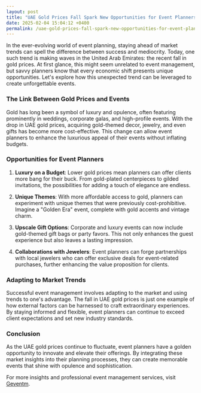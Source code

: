 ```yaml
---
layout: post
title: "UAE Gold Prices Fall Spark New Opportunities for Event Planners"
date: 2025-02-04 15:04:12 +0400
permalink: /uae-gold-prices-fall-spark-new-opportunities-for-event-planners/
---
```



In the ever-evolving world of event planning, staying ahead of market trends can spell the difference between success and mediocrity. Today, one such trend is making waves in the United Arab Emirates: the recent fall in gold prices. At first glance, this might seem unrelated to event management, but savvy planners know that every economic shift presents unique opportunities. Let's explore how this unexpected trend can be leveraged to create unforgettable events.

### The Link Between Gold Prices and Events

Gold has long been a symbol of luxury and opulence, often featuring prominently in weddings, corporate galas, and high-profile events. With the drop in UAE gold prices, acquiring gold-themed decor, jewelry, and even gifts has become more cost-effective. This change can allow event planners to enhance the luxurious appeal of their events without inflating budgets.

### Opportunities for Event Planners

1. **Luxury on a Budget**: Lower gold prices mean planners can offer clients more bang for their buck. From gold-plated centerpieces to gilded invitations, the possibilities for adding a touch of elegance are endless.

2. **Unique Themes**: With more affordable access to gold, planners can experiment with unique themes that were previously cost-prohibitive. Imagine a "Golden Era" event, complete with gold accents and vintage charm.

3. **Upscale Gift Options**: Corporate and luxury events can now include gold-themed gift bags or party favors. This not only enhances the guest experience but also leaves a lasting impression.

4. **Collaborations with Jewelers**: Event planners can forge partnerships with local jewelers who can offer exclusive deals for event-related purchases, further enhancing the value proposition for clients.

### Adapting to Market Trends

Successful event management involves adapting to the market and using trends to one's advantage. The fall in UAE gold prices is just one example of how external factors can be harnessed to craft extraordinary experiences. By staying informed and flexible, event planners can continue to exceed client expectations and set new industry standards.

### Conclusion

As the UAE gold prices continue to fluctuate, event planners have a golden opportunity to innovate and elevate their offerings. By integrating these market insights into their planning processes, they can create memorable events that shine with opulence and sophistication.

For more insights and professional event management services, visit [Geventm](https://geventm.com/).